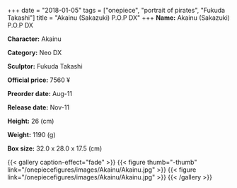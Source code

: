 +++
date = "2018-01-05"
tags = ["onepiece", "portrait of pirates", "Fukuda Takashi"]
title = "Akainu (Sakazuki) P.O.P DX"
+++
**Name:** Akainu (Sakazuki) P.O.P DX

**Character:** Akainu

**Category:** Neo DX

**Sculptor:** Fukuda Takashi

**Official price:** 7560 ¥

**Preorder date:** Aug-11

**Release date:** Nov-11

**Height:** 26 (cm)

**Weight:** 1190 (g)

**Box size:** 32.0 x 28.0 x 17.5 (cm)

{{< gallery caption-effect="fade" >}}
	{{< figure thumb="-thumb" link="/onepiecefigures/images/Akainu/Akainu.jpg" >}}
	{{< figure link="/onepiecefigures/images/Akainu/Akainu.jpg" >}}
{{< /gallery >}}